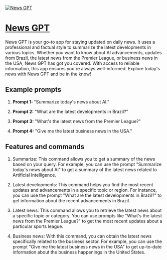 [![News GPT](https://files.oaiusercontent.com/file-xMG1AbzFeGe1ZSOBT2cWw9ZE?se=2123-10-17T11%3A35%3A56Z&sp=r&sv=2021-08-06&sr=b&rscc=max-age%3D31536000%2C%20immutable&rscd=attachment%3B%20filename%3D73e6ec09-5de4-43ce-b32c-f6e4ad67fee2.png&sig=oS9a9aKkrecpgY68MLny3FQ/RHr6gMGvjsETmwKjDjQ%3D)](https://chat.openai.com/g/g-Pv0OHaxUQ-news-gpt)

# [News GPT](https://chat.openai.com/g/g-Pv0OHaxUQ-news-gpt)

News GPT is your go-to app for staying updated on daily news. It uses a professional and factual style to summarize the latest developments in various topics. Whether you want to know about AI advancements, updates from Brazil, the latest news from the Premier League, or business news in the USA, News GPT has got you covered. With access to reliable information, this app ensures you're always well-informed. Explore today's news with News GPT and be in the know!

## Example prompts

1. **Prompt 1:** "Summarize today's news about AI."

2. **Prompt 2:** "What are the latest developments in Brazil?"

3. **Prompt 3:** "What's the latest news from the Premier League?"

4. **Prompt 4:** "Give me the latest business news in the USA."

## Features and commands

1. Summarize: This command allows you to get a summary of the news based on your query. For example, you can use the prompt "Summarize today's news about AI" to get a summary of the latest news related to Artificial Intelligence.

2. Latest developments: This command helps you find the most recent updates and advancements in a specific topic or region. For instance, you can use the prompt "What are the latest developments in Brazil?" to get information about the recent advancements in Brazil.

3. Latest news: This command allows you to retrieve the latest news about a specific topic or category. You can use prompts like "What's the latest news from the Premier League?" to get the most recent updates about a particular sports league.

4. Business news: With this command, you can obtain the latest news specifically related to the business sector. For example, you can use the prompt "Give me the latest business news in the USA" to get up-to-date information about the business happenings in the United States.